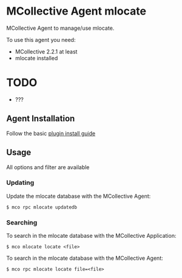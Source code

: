# MCollective Agent mlocate

MCollective Agent to manage/use mlocate.

To use this agent you need:

  * MCollective 2.2.1 at least
  * mlocate installed

# TODO

  * ???

## Agent Installation

Follow the basic [plugin install guide](http://projects.puppetlabs.com/projects/mcollective-plugins/wiki/InstalingPlugins)

## Usage

All options and filter are available

### Updating

Update the mlocate database with the MCollective Agent:

    $ mco rpc mlocate updatedb

### Searching

To search in the mlocate database with the MCollective Application:

    $ mco mlocate locate <file>

To search in the mlocate database with the MCollective Agent:

    $ mco rpc mlocate locate file=<file>

